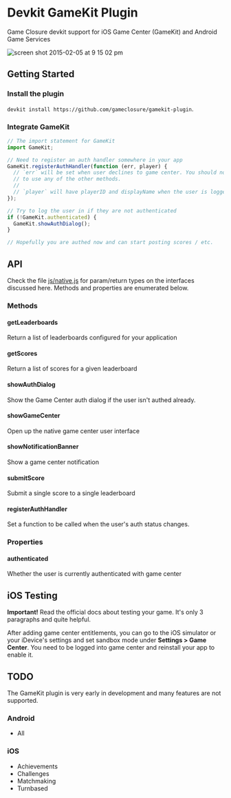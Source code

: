 Devkit GameKit Plugin
=====================

Game Closure devkit support for iOS Game Center (GameKit) and Android
Game Services

![screen shot 2015-02-05 at 9 15 02 pm](https://cloud.githubusercontent.com/assets/4285147/6074938/1a71a85a-ad7e-11e4-850f-763c24280f0f.png)

## Getting Started

### Install the plugin
`devkit install https://github.com/gameclosure/gamekit-plugin`.

### Integrate GameKit

```js
// The import statement for GameKit
import GameKit;

// Need to register an auth handler somewhere in your app
GameKit.registerAuthHandler(function (err, player) {
  // `err` will be set when user declines to game center. You should not attempt
  // to use any of the other methods.
  //
  // `player` will have playerID and displayName when the user is logger in.
});

// Try to log the user in if they are not authenticated
if (!GameKit.authenticated) {
  GameKit.showAuthDialog();
}

// Hopefully you are authed now and can start posting scores / etc.
```

## API

Check the file [js/native.js](js/native.js) for param/return types on the
interfaces discussed here. Methods and properties are enumerated below.

### Methods

#### getLeaderboards

Return a list of leaderboards configured for your application

#### getScores

Return a list of scores for a given leaderboard

#### showAuthDialog

Show the Game Center auth dialog if the user isn't authed already.

#### showGameCenter

Open up the native game center user interface

#### showNotificationBanner

Show a game center notification

#### submitScore

Submit a single score to a single leaderboard

#### registerAuthHandler

Set a function to be called when the user's auth status changes.

### Properties

#### authenticated

Whether the user is currently authenticated with game center

## iOS Testing

**Important!** Read the official docs about testing your game. It's only 3
paragraphs and quite helpful.

After adding game center entitlements, you can go to the iOS simulator
or your iDevice's settings and set sandbox mode under **Settings > Game
Center**. You need to be logged into game center and reinstall your app to
enable it.

## TODO

The GameKit plugin is very early in development and many features are not
supported.

### Android

- All

### iOS

- Achievements
- Challenges
- Matchmaking
- Turnbased
